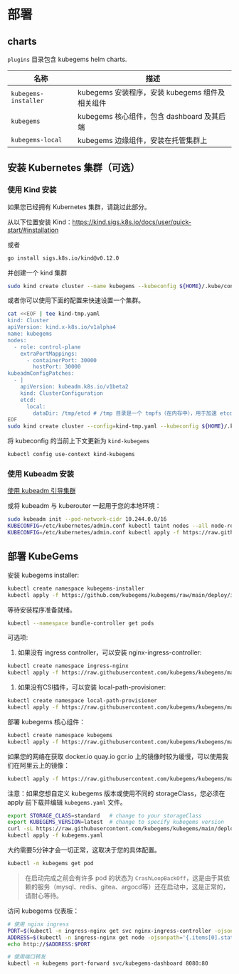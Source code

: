 # 部署

## charts

`plugins` 目录包含 kubegems helm charts.

| 名称                 | 描述                                            |
| -------------------- | ----------------------------------------------- |
| `kubegems-installer` | kubegems 安装程序，安装 kubegems 组件及相关组件 |
| `kubegems`           | kubegems 核心组件，包含 dashboard 及其后端      |
| `kubegems-local`     | kubegems 边缘组件，安装在托管集群上             |

## 安装 Kubernetes 集群（可选）

### 使用 Kind 安装

如果您已经拥有 Kubernetes 集群，请跳过此部分。

从以下位置安装 Kind：<https://kind.sigs.k8s.io/docs/user/quick-start/#installation>

或者

```sh
go install sigs.k8s.io/kind@v0.12.0
```

并创建一个 kind 集群

```sh
sudo kind create cluster --name kubegems --kubeconfig ${HOME}/.kube/config
```

或者你可以使用下面的配置来快速设置一个集群。

```sh
cat <<EOF | tee kind-tmp.yaml
kind: Cluster
apiVersion: kind.x-k8s.io/v1alpha4
name: kubegems
nodes:
  - role: control-plane
    extraPortMappings:
      - containerPort: 30000
        hostPort: 30000
kubeadmConfigPatches:
  - |
    apiVersion: kubeadm.k8s.io/v1beta2
    kind: ClusterConfiguration
    etcd:
      local:
        dataDir: /tmp/etcd # /tmp 目录是一个 tmpfs（在内存中），用于加速 etcd 和降低磁盘 IO。但是不能持久化，所以在每次重启时会丢失。
EOF
sudo kind create cluster --config=kind-tmp.yaml --kubeconfig ${HOME}/.kube/config
```

将 kubeconfig 的当前上下文更新为 `kind-kubegems`

```sh
kubectl config use-context kind-kubegems
```

### 使用 Kubeadm 安装

[使用 kubeadm 引导集群](https://kubernetes.io/docs/setup/production-environment/tools/kubeadm/)

或将 kubeadm 与 kuberouter 一起用于您的本地环境：

```sh
sudo kubeadm init --pod-network-cidr 10.244.0.0/16
KUBECONFIG=/etc/kubernetes/admin.conf kubectl taint nodes --all node-role.kubernetes.io/master-
KUBECONFIG=/etc/kubernetes/admin.conf kubectl apply -f https://raw.githubusercontent.com/cloudnativelabs/kube-router/master/daemonset/kubeadm-kuberouter.yaml
```

## 部署 KubeGems

安装 kubegems installer:

```sh
kubectl create namespace kubegems-installer
kubectl apply -f https://github.com/kubegems/kubegems/raw/main/deploy/installer.yaml
```

等待安装程序准备就绪。

```sh
kubectl --namespace bundle-controller get pods
```

可选项:

1. 如果没有 ingress controller，可以安装 nginx-ingress-controller:

  ```sh
  kubectl create namespace ingress-nginx
  kubectl apply -f https://raw.githubusercontent.com/kubegems/kubegems/main/deploy/addon-nginx-ingress.yaml
  ```

1. 如果没有CSI插件，可以安装 local-path-provisioner:

  ```sh
  kubectl create namespace local-path-provisioner
  kubectl apply -f https://raw.githubusercontent.com/kubegems/kubegems/main/deploy/addon-local-path-provisioner.yaml
  ```

部署 kubegems 核心组件：

```sh
kubectl create namespace kubegems
kubectl apply -f https://raw.githubusercontent.com/kubegems/kubegems/main/deploy/kubegems.yaml
```

如果您的网络在获取 docker.io quay.io gcr.io 上的镜像时较为缓慢，可以使用我们在阿里云上的镜像：

```sh
kubectl apply -f https://raw.githubusercontent.com/kubegems/kubegems/main/deploy/kubegems-mirror.yaml
```

注意：如果您想自定义 kubegems 版本或使用不同的 storageClass，您必须在 apply 前下载并编辑 `kubegems.yaml` 文件。

```sh
export STORAGE_CLASS=standard   # change to your storageClass
export KUBEGEMS_VERSION=latest  # change to specify kubegems version
curl -sL https://raw.githubusercontent.com/kubegems/kubegems/main/deploy/kubegems.yaml | sed -e "s/local-path/${STORAGE_CLASS}/g" -e "s/main/${KUBEGEMS_VERSION}/g" > kubegems.yaml
kubectl apply -f kubegems.yaml
```

大约需要5分钟才会一切正常，这取决于您的具体配置。

```sh
kubectl -n kubegems get pod
```

> 在启动完成之前会有许多 pod 的状态为 `CrashLoopBackOff`，这是由于其依赖的服务（mysql、redis、gitea、argocd等）还在启动中，这是正常的，请耐心等待。

访问 kubegems 仪表板：

```sh
# 使用 nginx ingress
PORT=$(kubectl -n ingress-nginx get svc nginx-ingress-controller -ojsonpath='{.spec.ports[0].nodePort}')
ADDRESS=$(kubectl -n ingress-nginx get node -ojsonpath='{.items[0].status.addresses[0].address}')
echo http://$ADDRESS:$PORT
```

```sh
# 使用端口转发
kubectl -n kubegems port-forward svc/kubegems-dashboard 8080:80
```
